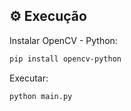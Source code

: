 ## ⚙ Execução

Instalar OpenCV - Python:

```bash
pip install opencv-python
```

Executar:

```bash
python main.py
```
